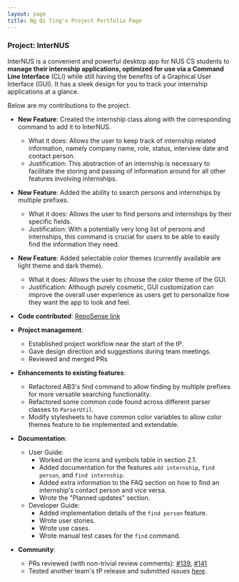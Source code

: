 ```yaml
---
layout: page
title: Ng Qi Ting's Project Portfolio Page
---
```


### Project: InterNUS

InterNUS is a convenient and powerful desktop app for NUS CS students to **manage their internship applications, optimized for use via a Command Line Interface** (CLI) while still having the benefits of a Graphical User Interface (GUI). It has a sleek design for you to track your internship applications at a glance.

Below are my contributions to the project.

* **New Feature**: Created the internship class along with the corresponding command to add it to InterNUS.
    * What it does: Allows the user to keep track of internship related information, namely company name, role, status, interview date and contact person.
    * Justification: This abstraction of an internship is necessary to facilitate the storing and passing of information around for all other features involving internships.

* **New Feature**: Added the ability to search persons and internships by multiple prefixes.
    * What it does: Allows the user to find persons and internships by their specific fields.
    * Justification: With a potentially very long list of persons and internships, this command is crucial for users to be able to easily find the information they need.

* **New Feature**: Added selectable color themes (currently available are light theme and dark theme).
    * What it does: Allows the user to choose the color theme of the GUI.
    * Justification: Although purely cosmetic, GUI customization can improve the overall user experience as users get to personalize how they want the app to look and feel.

* **Code contributed**: [RepoSense link](https://nus-cs2103-ay2223s1.github.io/tp-dashboard/?search=nqt230&breakdown=true)

* **Project management**:
    * Established project workflow near the start of the tP.
    * Gave design direction and suggestions during team meetings.
    * Reviewed and merged PRs

* **Enhancements to existing features**:
    * Refactored AB3's find command to allow finding by multiple prefixes for more versatile searching functionality.
    * Refactored some common code found across different parser classes to `ParserUtil`.
    * Modify stylesheets to have common color variables to allow color themes feature to be implemented and extendable.

* **Documentation**:
    * User Guide:
        * Worked on the icons and symbols table in section 2.1.
        * Added documentation for the features `add internship`, `find person`, and `find internship`.
        * Added extra information to the FAQ section on how to find an internship's contact person and vice versa.
        * Wrote the "Planned updates" section.
    * Developer Guide:
        * Added implementation details of the `find person` feature.
        * Wrote user stories.
        * Wrote use cases.
        * Wrote manual test cases for the `find` command.

* **Community**:
    * PRs reviewed (with non-trivial review comments): [#139](https://github.com/AY2223S1-CS2103T-F11-1/tp/pull/139), [#141](https://github.com/AY2223S1-CS2103T-F11-1/tp/pull/141)
    * Tested another team's tP release and submitted issues [here](https://github.com/nqt230/ped/issues).
